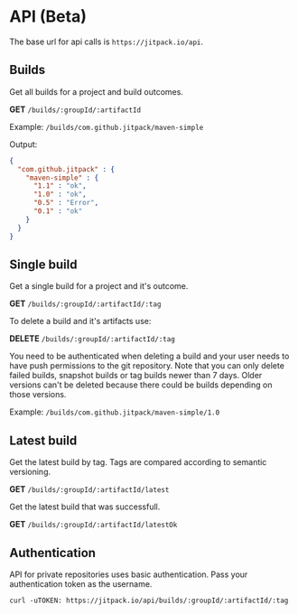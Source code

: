 # API (Beta)

The base url for api calls is `https://jitpack.io/api`.

## Builds

Get all builds for a project and build outcomes.

**GET** `/builds/:groupId/:artifactId`

Example:
`/builds/com.github.jitpack/maven-simple`

Output:
```json
{
  "com.github.jitpack" : {
    "maven-simple" : {
      "1.1" : "ok",
      "1.0" : "ok",
      "0.5" : "Error",
      "0.1" : "ok"
    }
  }
}
```

## Single build

Get a single build for a project and it's outcome.

**GET** `/builds/:groupId/:artifactId/:tag`

To delete a build and it's artifacts use:

**DELETE** `/builds/:groupId/:artifactId/:tag`

You need to be authenticated when deleting a build and your user needs to have push permissions to the git repository.
Note that you can only delete failed builds, snapshot builds or tag builds newer than 7 days. Older versions can't be deleted because there could be builds depending on those versions.

Example:
`/builds/com.github.jitpack/maven-simple/1.0`

## Latest build

Get the latest build by tag. Tags are compared according to semantic versioning.

**GET** `/builds/:groupId/:artifactId/latest`

Get the latest build that was successfull.

**GET** `/builds/:groupId/:artifactId/latestOk`

## Authentication

API for private repositories uses basic authentication. Pass your authentication token as the username.

```
curl -uTOKEN: https://jitpack.io/api/builds/:groupId/:artifactId/:tag  
```
